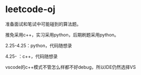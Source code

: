 # leetcode-oj
准备面试和笔试中可能碰到的算法题。

推免采用c++，实习采用python，后期刷题采用python。

2.25-4.25：python，代码随想录

4.25- ：c++，代码随想录

vscode的c++模式不管怎么样都不好debug，所以IDE仍然选择VS
